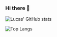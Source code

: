 ### Hi there 👋

![Lucas' GitHub stats](https://github-readme-stats.vercel.app/api?username=Lucas-L-S-Haine&theme=nord&show_icons=true)

![Top Langs](https://github-readme-stats.vercel.app/api/top-langs/?username=Lucas-L-S-Haine&layout=compact)

<!--
**Lucas-L-S-Haine/Lucas-L-S-Haine** is a ✨ _special_ ✨ repository because its `README.md` (this file) appears on your GitHub profile.

Here are some ideas to get you started:

- 🔭 I’m currently working on ...
- 🌱 I’m currently learning ...
- 👯 I’m looking to collaborate on ...
- 🤔 I’m looking for help with ...
- 💬 Ask me about ...
- 📫 How to reach me: ...
- 😄 Pronouns: ...
- ⚡ Fun fact: ...
-->
